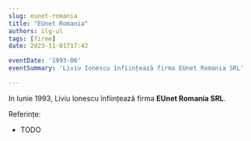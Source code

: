 ```yaml
---
slug: eunet-romania
title: "EUnet Romania"
authors: ilg-ul
tags: [firme]
date: 2023-11-01T17:42

eventDate: '1993-06'
eventSummary: 'Liviu Ionescu înființează firma EUnet Romania SRL'

---
```


In Iunie 1993, Liviu Ionescu înființează firma **EUnet Romania SRL**.

<!-- truncate -->

Referințe:

- TODO
